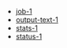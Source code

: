* [job-1](tests/job-1.html)
* [output-text-1](tests/output-text-1.html)
* [stats-1](tests/stats-1.html)
* [status-1](tests/status-1.html)
